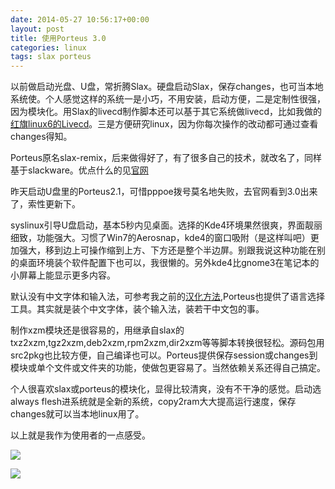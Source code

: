 ```yaml
---
date: 2014-05-27 10:56:17+00:00
layout: post
title: 使用Porteus 3.0
categories: linux
tags: slax porteus
---
```


以前做启动光盘、U盘，常折腾Slax。硬盘启动Slax，保存changes，也可当本地系统使。个人感觉这样的系统一是小巧，不用安装，启动方便，二是定制性很强，因为模块化。用Slax的livecd制作脚本还可以基于其它系统做livecd，比如我做的[红旗linux6的Livecd](http://hi.baidu.com/xulihanghai/item/f2933cd7da5fd7da251f40ed)。三是方便研究linux，因为你每次操作的改动都可通过查看changes得知。

Porteus原名slax-remix，后来做得好了，有了很多自己的技术，就改名了，同样基于slackware。优点什么的见[官网](http://www.porteus.org/info/why-choose-porteus.html)

昨天启动U盘里的Porteus2.1，可惜pppoe拨号莫名地失败，去官网看到3.0出来了，索性更新下。

syslinux引导U盘启动，基本5秒内见桌面。选择的Kde4环境果然很爽，界面靓丽细致，功能强大。习惯了Win7的Aerosnap，kde4的窗口吸附（是这样叫吧）更加强大，移到边上可操作缩到上方、下方还是整个半边屏。别跟我说这种功能在别的桌面环境装个软件配置下也可以，我很懒的。另外kde4比gnome3在笔记本的小屏幕上能显示更多内容。

默认没有中文字体和输入法，可参考我之前的[汉化方法](http://hi.baidu.com/xulihanghai/item/8baf76fc70fdecb131c199d1),Porteus也提供了语言选择工具。其实就是装个中文字体，装个输入法，装若干中文包的事。

制作xzm模块还是很容易的，用继承自slax的txz2xzm,tgz2xzm,deb2xzm,rpm2xzm,dir2xzm等等脚本转换很轻松。源码包用src2pkg也比较方便，自己编译也可以。Porteus提供保存session或changes到模块或单个文件或文件夹的功能，使做包更容易了。当然依赖关系还得自己搞定。

个人很喜欢slax或porteus的模块化，显得比较清爽，没有不干净的感觉。启动选always flesh进系统就是全新的系统，copy2ram大大提高运行速度，保存changes就可以当本地linux用了。

以上就是我作为使用者的一点感受。

![](https://raw2.github.com/xulihang/xulihang.github.io/master/album/porteus/snapshot2.jpeg)

![](https://raw2.github.com/xulihang/xulihang.github.io/master/album/porteus/snapshot3.jpeg)